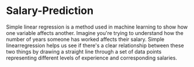 # Salary-Prediction
Simple linear regression is a method used in machine learning to show how one variable affects another. Imagine you're trying to understand how the number of years someone has worked affects their salary. Simple linearregression helps us see if there's a clear relationship between these two things by drawing a straight line through a set of data points representing different levels of experience and corresponding salaries.
